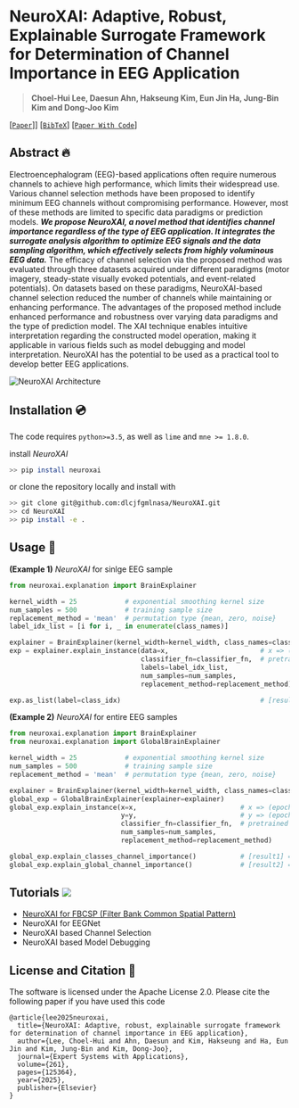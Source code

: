 # NeuroXAI: Adaptive, Robust, Explainable Surrogate Framework for Determination of Channel Importance in EEG Application

>**Choel-Hui Lee, Daesun Ahn, Hakseung Kim, Eun Jin Ha, Jung-Bin Kim and Dong-Joo Kim**

[[`Paper`](https://www.sciencedirect.com/science/article/pii/S0957417424022310)]] [[`BibTeX`](#license-and-citation-)] [[`Paper With Code`](https://paperswithcode.com/paper/neuroxai-adaptive-robust-explainable)]

## Abstract 🔥
Electroencephalogram (EEG)-based applications often require numerous channels to achieve high performance, which limits their widespread use. Various channel selection methods have been proposed to identify minimum EEG channels without compromising performance. However, most of these methods are limited to specific data paradigms or prediction models. ***We propose NeuroXAI, a novel method that identifies channel importance regardless of the type of EEG application. It integrates the surrogate analysis algorithm to optimize EEG signals and the data sampling algorithm, which effectively selects from highly voluminous EEG data.*** The efficacy of channel selection via the proposed method was evaluated through three datasets acquired under different paradigms (motor imagery, steady-state visually evoked potentials, and event-related potentials). On datasets based on these paradigms, NeuroXAI-based channel selection reduced the number of channels while maintaining or enhancing performance. The advantages of the proposed method include enhanced performance and robustness over varying data paradigms and the type of prediction model. The XAI technique enables intuitive interpretation regarding the constructed model operation, making it applicable in various fields such as model debugging and model interpretation. NeuroXAI has the potential to be used as a practical tool to develop better EEG applications.

![NeuroXAI Architecture](https://github.com/dlcjfgmlnasa/NeuroXAI/blob/main/figure/figure1.png)

## Installation 💿
The code requires `python>=3.5`, as well as `lime` and `mne >= 1.8.0`.

install *NeuroXAI*
```bash
>> pip install neuroxai
```

or clone the repository locally and install with
```bash
>> git clone git@github.com:dlcjfgmlnasa/NeuroXAI.git
>> cd NeuroXAI
>> pip install -e .
```

## Usage 🤖
**(Example 1)** *NeuroXAI* for sinlge EEG sample

```python
from neuroxai.explanation import BrainExplainer

kernel_width = 25            # exponential smoothing kernel size
num_samples = 500            # training sample size
replacement_method = 'mean'  # permutation type {mean, zero, noise}
label_idx_list = [i for i, _ in enumerate(class_names)]

explainer = BrainExplainer(kernel_width=kernel_width, class_names=class_names)
exp = explainer.explain_instance(data=x,                       # x => (channel_num, signal_length)
                                 classifier_fn=classifier_fn,  # pretrained model
                                 labels=label_idx_list,
                                 num_samples=num_samples,
                                 replacement_method=replacement_method)

exp.as_list(label=class_idx)                                   # [result] => channel importance for each class
```

**(Example 2)** *NeuroXAI* for entire EEG samples
```python
from neuroxai.explanation import BrainExplainer
from neuroxai.explanation import GlobalBrainExplainer

kernel_width = 25            # exponential smoothing kernel size
num_samples = 500            # training sample size
replacement_method = 'mean'  # permutation type {mean, zero, noise}

explainer = BrainExplainer(kernel_width=kernel_width, class_names=class_names)
global_exp = GlobalBrainExplainer(explainer=explainer)
global_exp.explain_instance(x=x,                          # x => (epoch_size, channel_num, signal_length)
                            y=y,                          # y => (epoch_size, 1)
                            classifier_fn=classifier_fn,  # pretrained model
                            num_samples=num_samples,
                            replacement_method=replacement_method)

global_exp.explain_classes_channel_importance()           # [result1] => Global channel importance for each class
global_exp.explain_global_channel_importance()            # [result2] => Global channel importance
```

## Tutorials <img src="https://img.shields.io/badge/Google Colab-F9AB00?style=flat-square&logo=Google Colab&logoColor=white"/>
- [NeuroXAI for FBCSP (Filter Bank Common Spatial Pattern)](https://colab.research.google.com/drive/1iwLv_ldgXw-vT3zWjrejyMcCNcUdfU6l?usp=sharing) 
- NeuroXAI for EEGNet
- NeuroXAI based Channel Selection
- NeuroXAI based Model Debugging

## License and Citation 📰
The software is licensed under the Apache License 2.0. Please cite the following paper if you have used this code
```
@article{lee2025neuroxai,
  title={NeuroXAI: Adaptive, robust, explainable surrogate framework for determination of channel importance in EEG application},
  author={Lee, Choel-Hui and Ahn, Daesun and Kim, Hakseung and Ha, Eun Jin and Kim, Jung-Bin and Kim, Dong-Joo},
  journal={Expert Systems with Applications},
  volume={261},
  pages={125364},
  year={2025},
  publisher={Elsevier}
}
```
